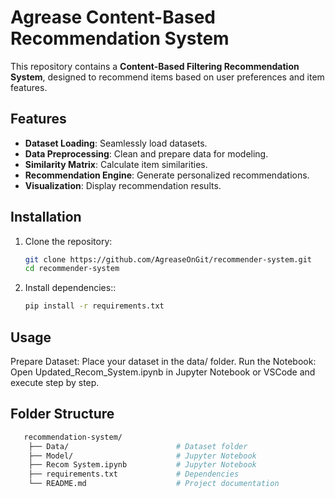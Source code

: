 # Agrease Content-Based Recommendation System

This repository contains a **Content-Based Filtering Recommendation System**, designed to recommend items based on user preferences and item features.

## Features
- **Dataset Loading**: Seamlessly load datasets.
- **Data Preprocessing**: Clean and prepare data for modeling.
- **Similarity Matrix**: Calculate item similarities.
- **Recommendation Engine**: Generate personalized recommendations.
- **Visualization**: Display recommendation results.

## Installation

1. Clone the repository:
   ```bash
   git clone https://github.com/AgreaseOnGit/recommender-system.git
   cd recommender-system

2. Install dependencies::
   ```bash
   pip install -r requirements.txt

## Usage
Prepare Dataset: Place your dataset in the data/ folder.
Run the Notebook:
Open Updated_Recom_System.ipynb in Jupyter Notebook or VSCode and execute step by step.

## Folder Structure
```bash
   recommendation-system/
    ├── Data/                        # Dataset folder
    ├── Model/                       # Jupyter Notebook
    ├── Recom System.ipynb           # Jupyter Notebook
    ├── requirements.txt             # Dependencies
    └── README.md                    # Project documentation
